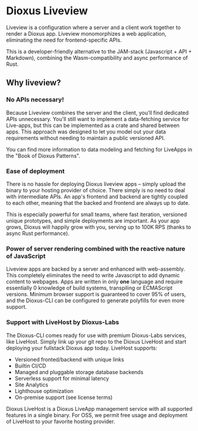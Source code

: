 # Dioxus Liveview
Liveview is a configuration where a server and a client work together to render a Dioxus app. Liveview monomorphizes a web application, eliminating the need for frontend-specific APIs.

This is a developer-friendly alternative to the JAM-stack (Javascript + API + Markdown), combining the Wasm-compatibility and async performance of Rust.

## Why liveview?

### No APIs necessary!
Because Liveview combines the server and the client, you'll find dedicated APIs unnecessary. You'll still want to implement a data-fetching service for Live-apps, but this can be implemented as a crate and shared between apps. This approach was designed to let you model out your data requirements without needing to maintain a public versioned API.

You can find more information to data modeling and fetching for LiveApps in the "Book of Dioxus Patterns".

### Ease of deployment
There is no hassle for deploying Dioxus liveview apps – simply upload the binary to your hosting provider of choice. There simply is no need to deal with intermediate APIs. An app's frontend and backend are tightly coupled to each other, meaning that the backed and frontend are always up to date.

This is especially powerful for small teams, where fast iteration, versioned unique prototypes, and simple deployments are important. As your app grows, Dioxus will happily grow with you, serving up to 100K RPS (thanks to async Rust performance).

### Power of server rendering combined with the reactive nature of JavaScript
Liveview apps are backed by a server and enhanced with web-assembly. This completely eliminates the need to write Javascript to add dynamic content to webpages. Apps are written in only **one** language and require essentially 0 knowledge of build systems, transpiling or ECMAScript versions. Minimum browser support is guaranteed to cover 95% of users, and the Dioxus-CLI can be configured to generate polyfills for even more support.

### Support with LiveHost by Dioxus-Labs
The Dioxus-CLI comes ready for use with premium Dioxus-Labs services, like LiveHost. Simply link up your git repo to the Dioxus LiveHost and start deploying your fullstack Dioxus app today. LiveHost supports:

- Versioned fronted/backend with unique links
- Builtin CI/CD
- Managed and pluggable storage database backends
- Serverless support for minimal latency
- Site Analytics
- Lighthouse optimization
- On-premise support (see license terms)

Dioxus LiveHost is a Dioxus LiveApp management service with all supported features in a single binary. For OSS, we permit free usage and deployment of LiveHost to your favorite hosting provider.
